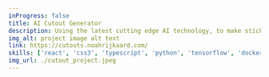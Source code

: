 ```yaml
---
inProgress: false
title: AI Cutout Generator
description: Using the latest cutting edge AI technology, to make stickers and cutouts! Specify the subjects you want cutout from your images, and let the AI do the rest! 
img_alt: project image alt text
link: https://cutouts.noahrijkaard.com/
skills: ['react', 'css3', 'typescript', 'python', 'tensorflow', 'docker', 'pytorch', 'terraform']
img_url: ./cutout_project.jpeg
---
```

